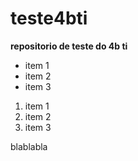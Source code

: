 # teste4bti
 **repositorio de teste do 4b ti**

* item 1
* item 2
* item 3

1. item 1
2. item 2
3. item 3

blablabla